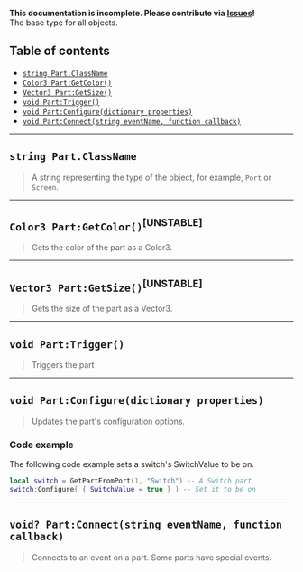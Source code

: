 **This documentation is incomplete. Please contribute via [Issues](../issues)!** \
The base type for all objects.

## Table of contents

* [`string Part.ClassName`](#string-partclassname)
* [`Color3 Part:GetColor()`](#color3-partgetcolor)
* [`Vector3 Part:GetSize()`](#vector3-partgetsize)
* [`void Part:Trigger()`](#void-parttrigger)
* [`void Part:Configure(dictionary properties)`](#void-partconfiguredictionary-properties)
* [`void Part:Connect(string eventName, function callback)`](#void-partconnectstring-eventname-function-callback)

___

## `string Part.ClassName`

> A string representing the type of the object, for example, `Port` or `Screen`.

___

## `Color3 Part:GetColor()`<sup>[UNSTABLE]</sup>

> Gets the color of the part as a Color3.

___

## `Vector3 Part:GetSize()`<sup>[UNSTABLE]</sup>

> Gets the size of the part as a Vector3.

___

## `void Part:Trigger()`

> Triggers the part

___

## `void Part:Configure(dictionary properties)`

> Updates the part's configuration options.

### Code example

The following code example sets a switch's SwitchValue to be on.

```lua
local switch = GetPartFromPort(1, "Switch") -- A Switch part
switch:Configure( { SwitchValue = true } ) -- Set it to be on
```

___

## `void? Part:Connect(string eventName, function callback)`

> Connects to an event on a part. Some parts have special events.
